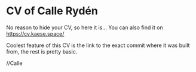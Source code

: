 # CV of Calle Rydén

No reason to hide your CV, so here it is... You can also find it on https://cv.kaese.space/

Coolest feature of this CV is the link to the exact commit where it was built from, the rest is pretty basic.

//Calle

